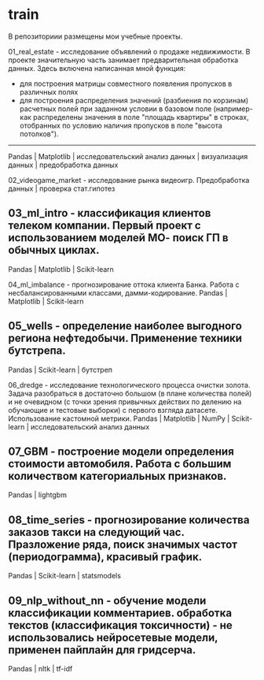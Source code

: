 # train

В репозиториии размещены мои учебные проекты.


01_real_estate - исследование объявлений о продаже недвижимости.
В проекте значительную часть занимает предварительная обработка данных. Здесь включена написанная мной функция:
- для построения матрицы совместного появления пропусков в различных полях
- для построения распределения значений (разбиения по корзинам) расчетных полей при заданном условии в базовом поле (например- как распределены значения в поле "площадь квартиры" в строках, отобранных по условию наличия пропусков в поле "высота потолков").
----------------------------------------------------------------------------------------------------
Pandas | Matplotlib | исследовательский анализ данных | визуализация данных | предобработка данных


02_videogame_market - исследование рынка видеоигр.
Предобработка данных | проверка cтат.гипотез


03_ml_intro - классификация клиентов телеком компании.
Первый проект с использованием моделей МО- поиск ГП в обычных циклах.
----------------------------------------------------------------------------------------------------
Pandas | Matplotlib | Scikit-learn


04_ml_imbalance - прогнозирование оттока клиента Банка.
Работа с несбалансированными классами, дамми-кодирование.
Pandas | Matplotlib | Scikit-learn


05_wells - определение наиболее выгодного региона нефтедобычи.
Применение техники бутстрепа.
----------------------------------------------------------------------------------------------------
Pandas | Scikit-learn | бутстреп


06_dredge - исследование технологического процесса очистки золота.
Задача разобраться в достаточно большом (в плане количества полей) и не очевидном (с точки зрения привычных действих по делению на обучающие и тестовые выборки) с первого взгляда датасете. Использование кастомной метрики.
Pandas | Matplotlib | NumPy | Scikit-learn | исследовательский анализ данных


07_GBM - построение модели определения стоимости автомобиля.
Работа с большим количеством категориальных признаков.
----------------------------------------------------------------------------------------------------
Pandas | lightgbm


08_time_series - прогнозирование количества заказов такси на следующий час.
Празложение ряда, поиск значимых частот (периодограмма), красивый график.
----------------------------------------------------------------------------------------------------
Pandas | Scikit-learn | statsmodels


09_nlp_without_nn - обучение модели классификации комментариев.
обработка текстов (классификация токсичности) - не использовались нейросетевые модели, применен пайплайн для гридсерча.
----------------------------------------------------------------------------------------------------
Pandas | nltk | tf-idf
